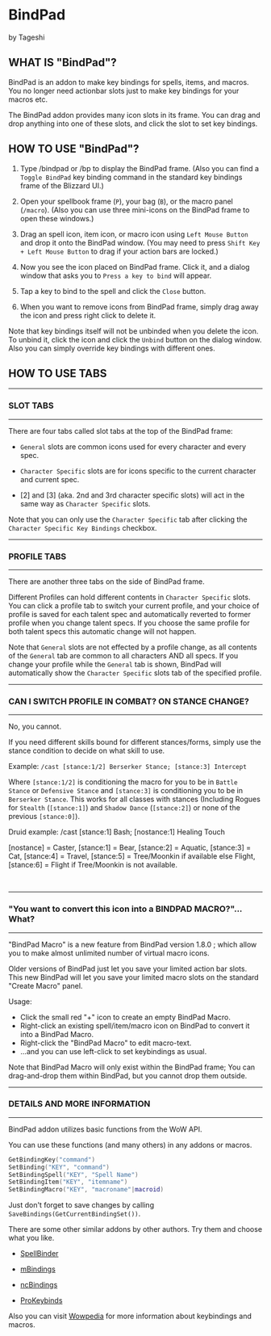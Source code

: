 # BindPad
by Tageshi

## WHAT IS "BindPad"?

BindPad is an addon to make key bindings for spells, items, and macros.
You no longer need actionbar slots just to make key bindings for your macros etc.

The BindPad addon provides many icon slots in its frame. You can drag and drop
anything into one of these slots, and click the slot to set key bindings.

## HOW TO USE "BindPad"?

1. Type /bindpad or /bp to display the BindPad frame.
(Also you can find a `Toggle BindPad` key binding command in the standard
key bindings frame of the Blizzard UI.)

2. Open your spellbook frame (`P`), your bag (`B`), or the macro panel (`/macro`).
(Also you can use three mini-icons on the BindPad frame to open these windows.)

3. Drag an spell icon, item icon, or macro icon using `Left Mouse Button` and
drop it onto the BindPad window.
(You may need to press `Shift Key + Left Mouse Button` to drag if your action bars are locked.)

4. Now you see the icon placed on BindPad frame. Click it,
and a dialog window that asks you to `Press a key to bind` will appear.

5. Tap a key to bind to the spell and click the `Close` button.

6. When you want to remove icons from BindPad frame, simply drag away the icon
and press right click to delete it.

Note that key bindings itself will not be unbinded when you delete the icon.
To unbind it, click the icon and click the `Unbind` button on the dialog window.
Also you can simply override key bindings with different ones.


## HOW TO USE TABS

----
### SLOT TABS
----

There are four tabs called slot tabs at the top of the BindPad frame:

* `General` slots are common icons used for every character and every spec.

* `Character Specific` slots are for icons specific to the current character
and current spec.

* [2] and [3] (aka. 2nd and 3rd character specific slots) will act
in the same way as `Character Specific` slots.


Note that you can only use the `Character Specific` tab after clicking
the `Character Specific Key Bindings` checkbox.

----
### PROFILE TABS
----

There are another three tabs on the side of BindPad frame.

Different Profiles can hold different contents in `Character Specific` slots.
You can click a profile tab to switch your current profile, and your choice of
profile is saved for each talent spec and automatically reverted to former
profile when you change talent specs. If you choose the same profile for both
talent specs this automatic change will not happen.

Note that `General` slots are not effected by a profile change, as all
contents of the `General` tab are common to all characters AND all specs.
If you change your profile while the `General` tab is shown,
BindPad will automatically show the `Character Specific` slots tab of
the specified profile.

----
### CAN I SWITCH PROFILE IN COMBAT? ON STANCE CHANGE?
----
No, you cannot.


If you need different skills bound for different stances/forms,
simply use the stance condition to decide on what skill to use.

Example: `/cast [stance:1/2] Berserker Stance; [stance:3] Intercept`

Where `[stance:1/2]` is conditioning the macro for you to be in `Battle Stance`
or `Defensive Stance` and `[stance:3]` is conditioning you to be in `Berserker Stance`.
This works for all classes with stances (Including Rogues for `Stealth` (`[stance:1]`)
and `Shadow Dance` (`[stance:2]`) or none of the previous `[stance:0]`).

Druid example: /cast [stance:1] Bash; [nostance:1] Healing Touch

[nostance] = Caster, [stance:1] = Bear, [stance:2] = Aquatic, [stance:3] = Cat,
[stance:4] = Travel, [stance:5] = Tree/Moonkin if available else Flight,
[stance:6] = Flight if Tree/Moonkin is not available.

 

----
### "You want to convert this icon into a BINDPAD MACRO?"... What?
----

"BindPad Macro" is a new feature from BindPad version 1.8.0 ;
which allow you to make almost unlimited number of virtual macro icons.

Older versions of BindPad just let you save your limited action bar slots.
This new BindPad will let you save your limited macro slots on the standard
"Create Macro" panel.

Usage:
- Click the small red "+" icon to create an empty BindPad Macro.
- Right-click an existing spell/item/macro icon on BindPad to convert it into a BindPad Macro.
- Right-click the "BindPad Macro" to edit macro-text.
- ...and you can use left-click to set keybindings as usual.

Note that BindPad Macro will only exist within the BindPad frame;
You can drag-and-drop them within BindPad, but you cannot drop them outside.


----
### DETAILS AND MORE INFORMATION
----

BindPad addon utilizes basic functions from the WoW API.

You can use these functions (and many others) in any addons or macros.

```lua
GetBindingKey("command")
SetBinding("KEY", "command")
SetBindingSpell("KEY", "Spell Name")
SetBindingItem("KEY", "itemname")
SetBindingMacro("KEY", "macroname"|macroid)
```

Just don't forget to save changes by calling
`SaveBindings(GetCurrentBindingSet())`.


There are some other similar addons by other authors.
Try them and choose what you like.

* [SpellBinder](https://www.wowinterface.com/downloads/info5614-SpellBinder.html)

* [mBindings](https://www.wowinterface.com/downloads/info11614-2.html)

* [ncBindings](https://www.wowinterface.com/downloads/fileinfo.php?id=15270)

* [ProKeybinds](https://www.wowinterface.com/downloads/fileinfo.php?id=18841)


Also you can visit [Wowpedia](https://wow.gamepedia.com/Making_a_macro) for more information about keybindings and macros.
